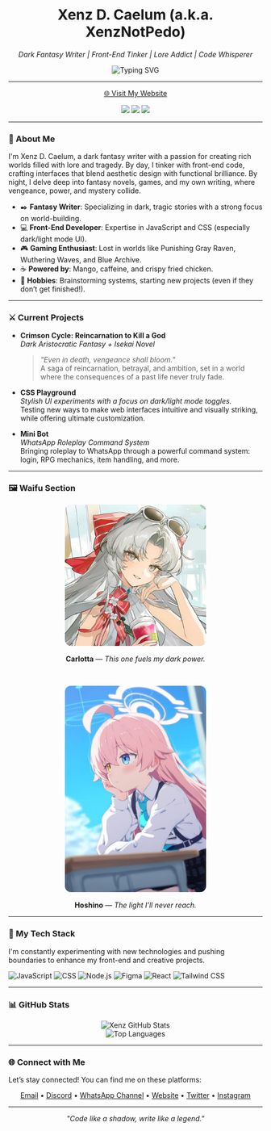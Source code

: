 <h1 align="center">Xenz D. Caelum 
  (a.k.a. XenzNotPedo)</h1>
<p align="center">
  <em>Dark Fantasy Writer | Front-End Tinker | Lore Addict | Code Whisperer</em>
</p>

<p align="center">
  <img src="https://readme-typing-svg.herokuapp.com?font=Fira+Code&duration=2500&pause=1000&center=true&vCenter=true&width=435&lines=Writing+stories+that+hurt+beautifully...;Breaking+code+to+fix+the+world.;Fueled+by+mango%2C+coffee+%26+fried+chicken." alt="Typing SVG">
</p>

---

<p align="center">
  <a href="https://xenzforever.vercel.app/" target="_blank">🌐 Visit My Website</a>
</p>

<p align="center">
  <img src="https://img.shields.io/badge/Writing-Dark%20Fantasy-%23aa00ff" />
  <img src="https://img.shields.io/badge/Code-JavaScript-blue" />
  <img src="https://img.shields.io/badge/Project-Crimson%20Cycle-red" />
</p>

---

### 🧠 About Me

I'm Xenz D. Caelum, a dark fantasy writer with a passion for creating rich worlds filled with lore and tragedy. By day, I tinker with front-end code, crafting interfaces that blend aesthetic design with functional brilliance. By night, I delve deep into fantasy novels, games, and my own writing, where vengeance, power, and mystery collide.

- ✒️ **Fantasy Writer**: Specializing in dark, tragic stories with a strong focus on world-building.
- 💻 **Front-End Developer**: Expertise in JavaScript and CSS (especially dark/light mode UI).
- 🎮 **Gaming Enthusiast**: Lost in worlds like Punishing Gray Raven, Wuthering Waves, and Blue Archive.
- ☕ **Powered by**: Mango, caffeine, and crispy fried chicken.
- 🧩 **Hobbies**: Brainstorming systems, starting new projects (even if they don’t get finished!).

---

### ⚔️ Current Projects

- **Crimson Cycle: Reincarnation to Kill a God**  
  *Dark Aristocratic Fantasy + Isekai Novel*  
  > *"Even in death, vengeance shall bloom."*  
  A saga of reincarnation, betrayal, and ambition, set in a world where the consequences of a past life never truly fade.

- **CSS Playground**  
  *Stylish UI experiments with a focus on dark/light mode toggles.*  
  Testing new ways to make web interfaces intuitive and visually striking, while offering ultimate customization.

- **Mini Bot**  
  *WhatsApp Roleplay Command System*  
  Bringing roleplay to WhatsApp through a powerful command system: login, RPG mechanics, item handling, and more.

---

### 🖼️ Waifu Section

<p align="center">
  <img src="https://raw.githubusercontent.com/XenzNotPedo/xenz-file-upload/main/file-uploader/da6ac6488e787c22c6d80cd951039081.jpg" alt="Carlotta" width="280px" style="border-radius: 12px;" />
</p>
<p align="center"><strong>Carlotta</strong> — <em>This one fuels my dark power.</em></p>

<br/>

<p align="center">
  <img src="https://raw.githubusercontent.com/XenzNotPedo/xenz-file-upload/main/file-uploader/95096c7a629fb4db3dd6fe7780890fcd.jpg" alt="Hoshino" width="280px" style="border-radius: 12px;" />
</p>
<p align="center"><strong>Hoshino</strong> — <em>The light I’ll never reach.</em></p>

---

### 🧠 My Tech Stack

I'm constantly experimenting with new technologies and pushing boundaries to enhance my front-end and creative projects.

![JavaScript](https://img.shields.io/badge/-JavaScript-black?style=flat&logo=javascript)
![CSS](https://img.shields.io/badge/-CSS3-1572B6?style=flat&logo=css3)
![Node.js](https://img.shields.io/badge/-Node.js-339933?style=flat&logo=node.js)
![Figma](https://img.shields.io/badge/-Figma-black?style=flat&logo=figma)
![React](https://img.shields.io/badge/-React-black?style=flat&logo=react)
![Tailwind CSS](https://img.shields.io/badge/-Tailwind%20CSS-38B2AC?style=flat&logo=tailwindcss)

---

### 📊 GitHub Stats

<p align="center">
  <img src="https://github-readme-stats.vercel.app/api?username=XenzNotPedo&show_icons=true&theme=tokyonight" alt="Xenz GitHub Stats" />
  <br/>
  <img src="https://github-readme-stats.vercel.app/api/top-langs/?username=XenzNotPedo&layout=compact&theme=tokyonight" alt="Top Languages" />
</p>

---

### 🌐 Connect with Me

Let’s stay connected! You can find me on these platforms:

<p align="center">
  <a href="mailto:carlottaemailsupp@gmail.com">Email</a> • 
  <a href="https://discord.com/users/1371348410304696430">Discord</a> • 
  <a href="https://whatsapp.com/channel/0029Vb5pewn3bbUy62YZNz00">WhatsApp Channel</a> • 
  <a href="https://xenzforever.vercel.app/">Website</a> • 
  <a href="https://twitter.com/XenzNotPedo">Twitter</a> • 
  <a href="https://www.instagram.com/xenz_not_pedo/">Instagram</a>
</p>

---

<p align="center">
  <em>"Code like a shadow, write like a legend."</em>
</p>
